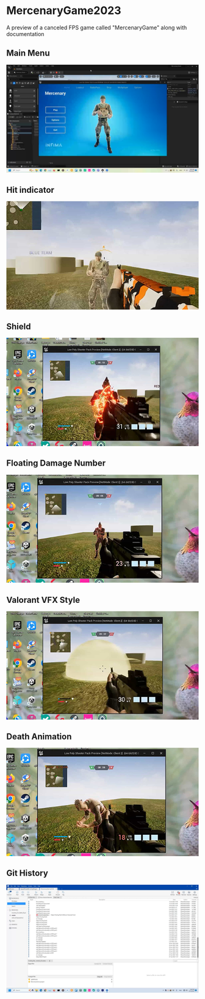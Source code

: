 # MercenaryGame2023
A preview of a canceled FPS game called "MercenaryGame" along with documentation 

## Main Menu
[![Watch the video](/Thumbnails/mainmenu-min.jpg)](/Clips/MainMenu_UI.mp4)

## Hit indicator
[![Watch the video](/Thumbnails/hit_indicator-min.jpg)](/Clips/Hit_indicator.mp4)

## Shield
[![Watch the video](/Thumbnails/shield-min.jpg)](/Clips/Shield.mp4)

## Floating Damage Number
[![Watch the video](/Thumbnails/floating_number-min.jpg)](/Clips/Floating_Damage_Number.mp4)

## Valorant VFX Style
[![Watch the video](/Thumbnails/vfx-min.jpg)](/Clips/Valorant_VFX_Style.mp4)

## Death Animation
[![Watch the video](/Thumbnails/death_animations-min.jpg)](/Clips/Death_Animation.mp4)

## Git History
[![Watch the video](/Thumbnails/Git_history-min.jpg)](/Clips/Git_History.mp4)
